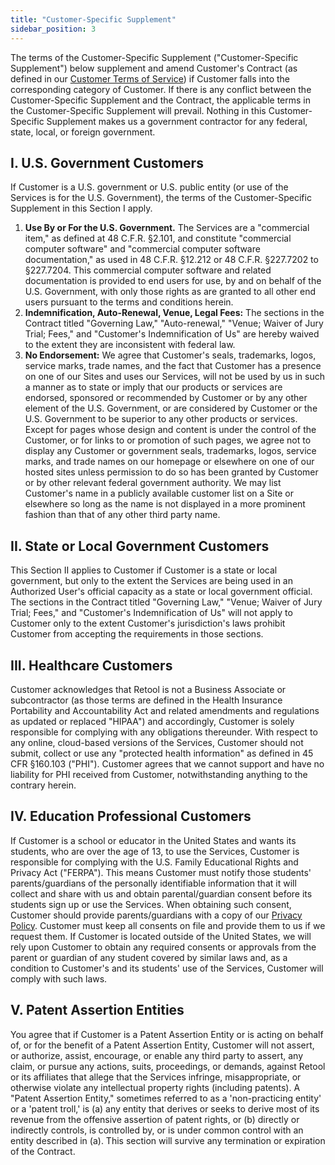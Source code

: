 ```yaml
---
title: "Customer-Specific Supplement"
sidebar_position: 3
---
```


The terms of the Customer-Specific Supplement ("Customer-Specific Supplement") below supplement and amend Customer's Contract (as defined in our [Customer Terms of Service](https://docs.retool.com/page/customer-terms)) if Customer falls into the corresponding category of Customer. If there is any conflict between the Customer-Specific Supplement and the Contract, the applicable terms in the Customer-Specific Supplement will prevail. Nothing in this Customer-Specific Supplement makes us a government contractor for any federal, state, local, or foreign government. 

## I. U.S. Government Customers

If Customer is a U.S. government or U.S. public entity (or use of the Services is for the U.S. Government), the terms of the Customer-Specific Supplement in this Section I apply. 

1. **Use By or For the U.S. Government.** The Services are a "commercial item," as defined at 48 C.F.R. §2.101, and constitute "commercial computer software" and "commercial computer software documentation," as used in 48 C.F.R. §12.212 or 48 C.F.R. §227.7202 to §227.7204. This commercial computer software and related documentation is provided to end users for use, by and on behalf of the U.S. Government, with only those rights as are granted to all other end users pursuant to the terms and conditions herein.
1. **Indemnification, Auto-Renewal, Venue, Legal Fees:** The sections in the Contract titled "Governing Law," "Auto-renewal," "Venue; Waiver of Jury Trial; Fees," and "Customer's Indemnification of Us" are hereby waived to the extent they are inconsistent with federal law.
1. **No Endorsement:** We agree that Customer's seals, trademarks, logos, service marks, trade names, and the fact that Customer has a presence on one of our Sites and uses our Services, will not be used by us in such a manner as to state or imply that our products or services are endorsed, sponsored or recommended by Customer or by any other element of the U.S. Government, or are considered by Customer or the U.S. Government to be superior to any other products or services. Except for pages whose design and content is under the control of the Customer, or for links to or promotion of such pages, we agree not to display any Customer or government seals, trademarks, logos, service marks, and trade names on our homepage or elsewhere on one of our hosted sites unless permission to do so has been granted by Customer or by other relevant federal government authority. We may list Customer's name in a publicly available customer list on a Site or elsewhere so long as the name is not displayed in a more prominent fashion than that of any other third party name.

## II. State or Local Government Customers

This Section II applies to Customer if Customer is a state or local government, but only to the extent the Services are being used in an Authorized User's official capacity as a state or local government official. The sections in the Contract titled "Governing Law," "Venue; Waiver of Jury Trial; Fees," and "Customer's Indemnification of Us" will not apply to Customer only to the extent Customer's jurisdiction's laws prohibit Customer from accepting the requirements in those sections. 

## III. Healthcare Customers

Customer acknowledges that Retool is not a Business Associate or subcontractor (as those terms are defined in the Health Insurance Portability and Accountability Act and related amendments and regulations as updated or replaced "HIPAA") and accordingly, Customer is solely responsible for complying with any obligations thereunder. With respect to any online, cloud-based versions of the Services, Customer should not submit, collect or use any "protected health information" as defined in 45 CFR §160.103 ("PHI"). Customer agrees that we cannot support and have no liability for PHI received from Customer, notwithstanding anything to the contrary herein.

## IV. Education Professional Customers

If Customer is a school or educator in the United States and wants its students, who are over the age of 13, to use the Services, Customer is responsible for complying with the U.S. Family Educational Rights and Privacy Act ("FERPA"). This means Customer must notify those students' parents/guardians of the personally identifiable information that it will collect and share with us and obtain parental/guardian consent before its students sign up or use the Services. When obtaining such consent, Customer should provide parents/guardians with a copy of our [Privacy Policy](https://docs.retool.com/page/privacy-policy). Customer must keep all consents on file and provide them to us if we request them. If Customer is located outside of the United States, we will rely upon Customer to obtain any required consents or approvals from the parent or guardian of any student covered by similar laws and, as a condition to Customer's and its students' use of the Services, Customer will comply with such laws.

## V. Patent Assertion Entities

You agree that if Customer is a Patent Assertion Entity or is acting on behalf of, or for the benefit of a Patent Assertion Entity, Customer will not assert, or authorize, assist, encourage, or enable any third party to assert, any claim, or pursue any actions, suits, proceedings, or demands, against Retool or its affiliates that allege that the Services infringe, misappropriate, or otherwise violate any intellectual property rights (including patents). A "Patent Assertion Entity," sometimes referred to as a 'non-practicing entity' or a 'patent troll,' is (a) any entity that derives or seeks to derive most of its revenue from the offensive assertion of patent rights, or (b) directly or indirectly controls, is controlled by, or is under common control with an entity described in (a). This section will survive any termination or expiration of the Contract.
